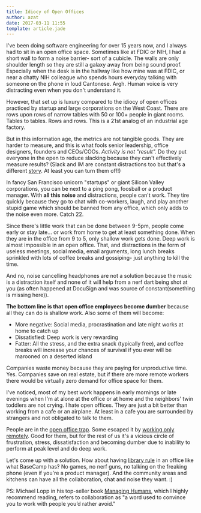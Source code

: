 ```yaml
---
title: Idiocy of Open Offices
author: azat
date: 2017-03-11 11:55
template: article.jade
---
```


I've been doing software engineering for over 15 years now, and I always had to sit in an open office space. Sometimes like at FDIC or NIH, I had a short wall to form a noise barrier- sort of a cubicle. The walls are only shoulder length so they are still a galaxy away from being sound proof. Especially when the desk is in the hallway like how mine was at FDIC, or near a chatty NIH colleague who spends hours everyday talking with someone on the phone in loud Cantonese. Argh. Human voice is very distracting even when you don't understand it.

However, that set up is luxury compared to the idiocy of open offices practiced by startup and large corporations on the West Coast. There are rows upon rows of narrow tables with 50 or 100+ people in giant rooms. Tables to tables. Rows and rows. This is a 21st analog of an industrial age factory.

But in this information age, the metrics are not tangible goods. They are harder to measure, and this is what fools senior leadership, office designers, founders and CEOs/COOs. *Activity is not "result".* Do they put everyone in the open to reduce slacking because they can't effectively measure results? (Slack and IM are constant distractions too but that's a different [story](http://azat.co/blog/flow). At least you can turn them off!)

In fancy San Francisco unicorn "startups" or giant Silicon Valley corporations, you can be next to a ping pong, foosball or a product manager. With **all this noise** and distractions, people can't work. They tire quickly because they go to chat with co-workers, laugh, and play another stupid game which should be banned from any office, which only adds to the noise even more. Catch 22.

Since there's little work that can be done between 9-5pm, people come early or stay late... or work from home to get at least something done. When they are in the office from 9 to 5, only shallow work gets done. Deep work is almost impossible in an open office. That, and distractions in the form of useless meetings, social media, email arguments, long lunch breaks sprinkled with lots of coffee breaks and gossiping- just anything to kill the time.

And no, noise cancelling headphones are not a solution because the music is a distraction itself and none of it will help from a nerf dart being shot at you (as often happened at DocuSign and was source of constant(something is missing here)).

**The bottom line is that open office employees become dumber** because all they can do is shallow work. Also some of them will become:

* More negative: Social media, procrastination and late night works at home to catch up
* Dissatisfied: Deep work is very rewarding
* Fatter: All the stress, and the extra snack (typically free), and coffee breaks will increase your chances of survival if you ever will be marooned on a deserted island

Companies waste money because they are paying for unproductive time. Yes. Companies save on real estate, but if there are more remote workers there would be virtually zero demand for office space for them.

I've noticed, most of my best work happens in early mornings or late evenings when I'm at alone at the office or at home and the neighbors' twin toddlers are not crying. I hate open offices. They are just a bit better than working from a cafe or an airplane. At least in a cafe you are surrounded by strangers and not obligated to talk to them.

People are in the [open office trap](http://www.newyorker.com/business/currency/the-open-office-trap). Some escaped it by [working only remotely](https://shift.newco.co/why-i-only-work-remotely-2e5eb07ae28f#.lly2vlxxo). Good for them, but for the rest of us it's a vicious circle of frustration, stress, dissatisfaction and becoming dumber due to inability to perform at peak level and do deep work.

Let's come up with a solution. How about having [library rule](https://m.signalvnoise.com/restoring-sanity-to-the-office-d9d35dd8689e#.fme2rq3i4) in an office like what BaseCamp has? No games, no nerf guns, no talking on the freaking phone (even if you're a product manager). And the community areas and kitchens can have all the collaboration, chat and noise they want. :)

PS: Michael Lopp in his top-seller book [Managing Humans](http://amzn.to/2kEFQ0z), which I highly recommend reading, refers to collaboration as "a word used to convince you to work with people you’d rather avoid."
